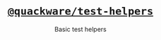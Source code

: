 <h1 align="center">
  <a href="https://github.com/quackware/test-helpers">
    <code>@quackware/test-helpers</code>
  </a>
</h1>

<p align="center">Basic test helpers</p>
